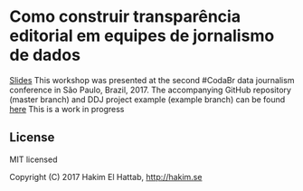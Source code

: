 # Como construir transparência editorial em equipes de jornalismo de dados

[Slides](https://jastark.github.io/Coda-Br_Workshop2017Slides/)
This workshop was presented at the second #CodaBr data journalism conference in São Paulo, Brazil, 2017.
The accompanying GitHub repository (master branch) and DDJ project example (example branch) can be found [here](https://github.com/JAStark/Coda-Br_Workshop2017)
This is a work in progress

## License

MIT licensed

Copyright (C) 2017 Hakim El Hattab, http://hakim.se
